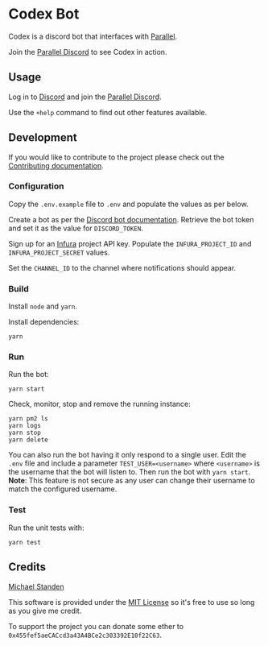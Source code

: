# Codex Bot

Codex is a discord bot that interfaces with [Parallel](https://www.parallel.life).

Join the [Parallel Discord](https://discord.gg/JwWkFAsmA6) to see Codex in action.

## Usage

Log in to [Discord](https://discord.com) and join the [Parallel Discord](https://discord.gg/JwWkFAsmA6).

Use the `+help` command to find out other features available.

## Development

If you would like to contribute to the project please check out the [Contributing documentation](https://github.com/ScreamingHawk/codex-parallel-bot/blob/main/CONTRIBUTING.md).

### Configuration

Copy the `.env.example` file to `.env` and populate the values as per below.

Create a bot as per the [Discord bot documentation](https://discord.com/developers/docs/intro).
Retrieve the bot token and set it as the value for `DISCORD_TOKEN`.

Sign up for an [Infura](https://infura.io) project API key.
Populate the `INFURA_PROJECT_ID` and `INFURA_PROJECT_SECRET` values.

Set the `CHANNEL_ID` to the channel where notifications should appear.

### Build

Install `node` and `yarn`.

Install dependencies:

```
yarn
```

### Run

Run the bot:

```
yarn start
```

Check, monitor, stop and remove the running instance:

```
yarn pm2 ls
yarn logs
yarn stop
yarn delete
```

You can also run the bot having it only respond to a single user.
Edit the `.env` file and include a parameter `TEST_USER=<username>` where `<username>` is the username that the bot will listen to. Then run the bot with `yarn start`.
**Note**: This feature is not secure as any user can change their username to match the configured username.

### Test

Run the unit tests with:

```
yarn test
```

## Credits

[Michael Standen](https://michael.standen.link)

This software is provided under the [MIT License](https://tldrlegal.com/license/mit-license) so it's free to use so long as you give me credit.

To support the project you can donate some ether to `0x455fef5aeCACcd3a43A4BCe2c303392E10f22C63`.
